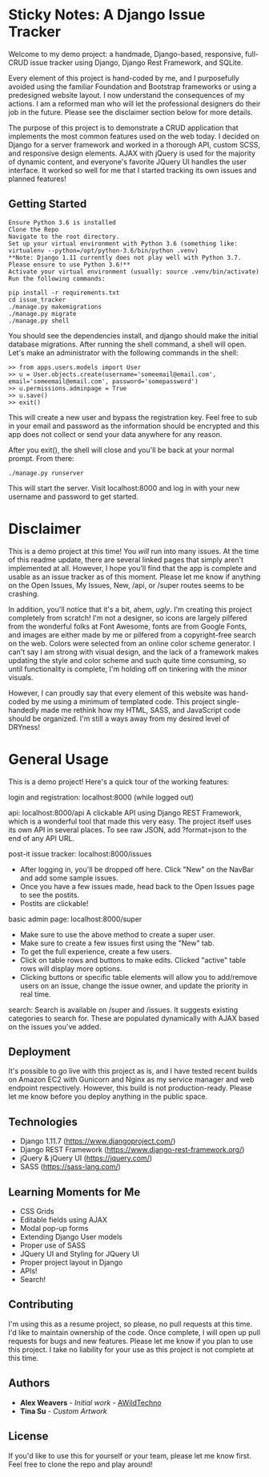 # Sticky Notes: A Django Issue Tracker

Welcome to my demo project: a handmade, Django-based, responsive, full-CRUD issue tracker using Django, Django Rest Framework, and SQLite.

Every element of this project is hand-coded by me, and I purposefully avoided using the familiar Foundation and Bootstrap frameworks or using a predesigned website layout. I now understand the consequences of my actions. I am a reformed man who will let the professional designers do their job in the future. Please see the disclaimer section below for more details.

The purpose of this project is to demonstrate a CRUD application that implements the most common features used on the web today. I decided on Django for a server framework and worked in a thorough API, custom SCSS, and responsive design elements. AJAX with jQuery is used for the majority of dynamic content, and everyone's favorite JQuery UI handles the user interface. It worked so well for me that I started tracking its own issues and planned features!

## Getting Started

```
Ensure Python 3.6 is installed
Clone the Repo
Navigate to the root directory.
Set up your virtual environment with Python 3.6 (something like: virtualenv --python=/opt/python-3.6/bin/python .venv)
**Note: Django 1.11 currently does not play well with Python 3.7. Please ensure to use Python 3.6!**
Activate your virtual environment (usually: source .venv/bin/activate)
Run the following commands:

pip install -r requirements.txt
cd issue_tracker
./manage.py makemigrations
./manage.py migrate
./manage.py shell
```

You should see the dependencies install, and django should make the initial database migrations. After running the shell command, a shell will open. Let's make an administrator with the following commands in the shell:

```
>> from apps.users.models import User
>> u = User.objects.create(username='someemail@email.com', email='someemail@email.com', password='somepassword')
>> u.permissions.adminpage = True
>> u.save()
>> exit()
```

This will create a new user and bypass the registration key. Feel free to sub in your email and password as the information should be encrypted and this app does not collect or send your data anywhere for any reason.

After you exit(), the shell will close and you'll be back at your normal prompt. From there:

```
./manage.py runserver
```

This will start the server. Visit localhost:8000 and log in with your new username and password to get started.

# Disclaimer

This is a demo project at this time! You *will* run into many issues. At the time of this readme update, there are several linked pages that simply aren't implemented at all. However, I hope you'll find that the app is complete and usable as an issue tracker as of this moment. Please let me know if anything on the Open Issues, My Issues, New, /api, or /super routes seems to be crashing.

In addition, you'll notice that it's a bit, ahem, *ugly*. I'm creating this project completely from scratch! I'm not a designer, so icons are largely pilfered from the wonderful folks at Font Awesome, fonts are from Google Fonts, and images are either made by me or pilfered from a copyright-free search on the web. Colors were selected from an online color scheme generator. I can't say I am strong with visual design, and the lack of a framework makes updating the style and color scheme and such quite time consuming, so until functionality is complete, I'm holding off on tinkering with the minor visuals.

However, I can proudly say that every element of this website was hand-coded by me using a minimum of templated code. This project single-handedly made me rethink how my HTML, SASS, and JavaScript code should be organized. I'm still a ways away from my desired level of DRYness!

# General Usage

This is a demo project! Here's a quick tour of the working features:

login and registration:
localhost:8000 (while logged out)

api:
localhost:8000/api
A clickable API using Django REST Framework, which is a wonderful tool that made this very easy. The project itself uses its own API in several places.
To see raw JSON, add ?format=json to the end of any API URL.

post-it issue tracker:
localhost:8000/issues
- After logging in, you'll be dropped off here. Click "New" on the NavBar and add some sample issues.
- Once you have a few issues made, head back to the Open Issues page to see the postits.
- Postits are clickable!

basic admin page:
localhost:8000/super
- Make sure to use the above method to create a super user.
- Make sure to create a few issues first using the "New" tab.
- To get the full experience, create a few users.
- Click on table rows and buttons to make edits. Clicked "active" table rows will display more options.
- Clicking buttons or specific table elements will allow you to add/remove users on an issue, change the issue owner, and update the priority in real time.

search:
Search is available on /super and /issues. It suggests existing categories to search for. These are populated dynamically with AJAX based on the issues you've added.

## Deployment

It's possible to go live with this project as is, and I have tested recent builds on Amazon EC2 with Gunicorn and Nginx as my service manager and web endpoint respectively. However, this build is not production-ready. Please let me know before you deploy anything in the public space.

## Technologies

* Django 1.11.7 (https://www.djangoproject.com/)
* Django REST Framework (https://www.django-rest-framework.org/)
* jQuery & jQuery UI (https://jquery.com/)
* SASS (https://sass-lang.com/)

## Learning Moments for Me

* CSS Grids
* Editable fields using AJAX
* Modal pop-up forms
* Extending Django User models
* Proper use of SASS
* JQuery UI and Styling for JQuery UI
* Proper project layout in Django
* APIs!
* Search!

## Contributing

I'm using this as a resume project, so please, no pull requests at this time. I'd like to maintain ownership of the code. Once complete, I will open up pull requests for bugs and new features. Please let me know if you plan to use this project. I take no liability for your use as this project is not complete at this time.

## Authors

* **Alex Weavers** - *Initial work* - [AWildTechno](https://github.com/awildtechno)
* **Tina Su** - *Custom Artwork*

## License
If you'd like to use this for yourself or your team, please let me know first. Feel free to clone the repo and play around!
